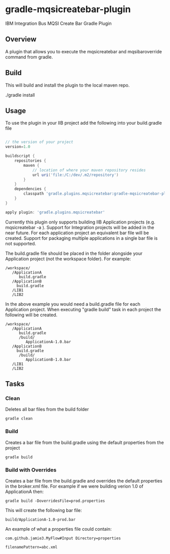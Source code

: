 # gradle-mqsicreatebar-plugin
IBM Integration Bus MQSI Create Bar Gradle Plugin

Overview
--------

A plugin that allows you to execute the mqsicreatebar and mqsibaroverride command from gradle.

Build
-----

This will build and install the plugin to the local maven repo.

./gradle install

Usage
-----

To use the plugin in your IIB project add the following into your build.gradle file

```groovy

// the version of your project
version=1.0

buildscript {
	repositories {
        maven {
			// location of where your maven repository resides
			url uri('file:/C:/dev/.m2/repository')	
        }
    }
    dependencies {
        classpath 'gradle.plugins.mqsicreatebar:gradle-mqsicreatebar-plugin:1.0'
    }
}

apply plugin: 'gradle.plugins.mqsicreatebar'
```

Currently this plugin only supports building IIB Application projects (e.g. mqsicreatebar -a <applicationName>). Support for Integration projects will be added in the near future. For each application project an equivalent bar file will be created. Support for packaging multiple applications in a single bar file is not supported.

The build.gradle file should be placed in the folder alongside your Application project (not the workspace folder). For example:

```
/workspace/
   /ApplicationA
      build.gradle
   /ApplicationB
     build.gradle
   /LIB1
   /LIB2
```   
   
In the above example you would need a build.gradle file for each Application project. When executing "gradle build" task in each project the following will be created.

```
/workspace/
   /ApplicationA
      build.gradle
      /build/
         ApplicationA-1.0.bar
   /ApplicationB
     build.gradle
      /build/
         ApplicationB-1.0.bar
   /LIB1
   /LIB2
```

Tasks
-----

### Clean ###
Deletes all bar files from the build folder

```
gradle clean
```

### Build ###
Creates a bar file from the build.gradle using the default properties from the project

```
gradle build
```

### Build with Overrides ###
Creates a bar file from the build.gradle and overrides the default properties in the broker.xml file. For example if we were building verion 1.0 of ApplicationA then:

```
gradle build -DoverridesFile=prod.properties
```

This will create the following bar file:

```
build/ApplicationA-1.0-prod.bar
```

An example of what a properties file could contain:

```
com.github.jamie3.MyFlow#Input Directory=properties

filenamePattern=abc.xml

```


